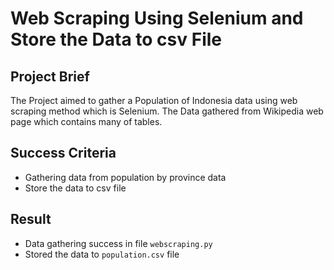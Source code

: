 # Web Scraping Using Selenium and Store the Data to csv File

## Project Brief
The Project aimed to gather a Population of Indonesia data using web scraping method which is Selenium. The Data gathered from Wikipedia web page which contains many of tables.

## Success Criteria
- Gathering data from population by province data
- Store the data to csv file

## Result
- Data gathering success in file `webscraping.py`
- Stored the data to `population.csv` file

